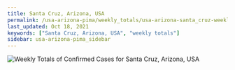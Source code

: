 ```yaml
---
title: Santa Cruz, Arizona, USA
permalink: /usa-arizona-pima/weekly_totals/usa-arizona-santa_cruz-weekly_totals.html
last_updated: Oct 18, 2021
keywords: ["Santa Cruz, Arizona, USA", "weekly totals"]
sidebar: usa-arizona-pima_sidebar
---
```


![Weekly Totals of Confirmed Cases for Santa Cruz, Arizona, USA](/covid_tracker/images/graphs/usa-arizona-santa_cruz-weekly_totals_graph.png)
